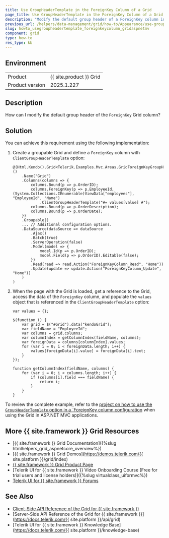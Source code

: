 ```yaml
---
title: Use GroupHeaderTemplate in the ForeignKey Column of a Grid
page_title: Use GroupHeaderTemplate in the ForeignKey Column of a Grid
description: "Modify the default group header of a ForeignKey column in a {{ site.product }} Grid."
previous_url: /helpers/data-management/grid/how-to/Appearance/use-groupheadertemplate-foreignkeycolumn, /html-helpers/data-management/grid/how-to/Appearance/use-groupheadertemplate-foreignkeycolumn
slug: howto_usegroupheadertemplate_foreignkeycolumn_gridaspnetmv
component: grid
type: how-to
res_type: kb
---
```


## Environment

<table>
 <tr>
  <td>Product</td>
  <td>{{ site.product }} Grid</td>
 </tr>
 <tr>
  <td>Product version</td>
  <td>2025.1.227</td>
 </tr>
</table>

## Description

How can I modify the default group header of the `ForeignKey` Grid column?

## Solution

You can achieve this requirement using the following implementation:

1. Create a groupable Grid and define a `ForeignKey` column with `ClientGroupHeaderTemplate` option:

    ```HtmlHelper
    @(Html.Kendo().Grid<Telerik.Examples.Mvc.Areas.GridForeignKeyGroupHeaderTemplate.Models.Order>()
        .Name("Grid")
        .Columns(columns => {
            columns.Bound(p => p.OrderID);
            columns.ForeignKey(p => p.EmployeeId, (System.Collections.IEnumerable)ViewData["employees"], "EmployeeId", "Name")
                .ClientGroupHeaderTemplate("#= values[value] #");
            columns.Bound(p => p.OrderDescription);
            columns.Bound(p => p.OrderDate);
        })
        .Groupable()
        ... // Additional configuration options.
        .DataSource(dataSource => dataSource
            .Ajax()
            .Batch(true)
            .ServerOperation(false)
            .Model(model => {
                model.Id(p => p.OrderID);
                model.Field(p => p.OrderID).Editable(false);
            })
            .Read(read => read.Action("ForeignKeyColumn_Read", "Home"))
            .Update(update => update.Action("ForeignKeyColumn_Update", "Home"))
        )
    )
    ```

1. When the page with the Grid is loaded, get a reference to the Grid, access the data of the `ForeignKey` column, and populate the `values` object that is referenced in the `ClientGroupHeaderTemplate` option:

    ```JS
    var values = {};

    $(function () {
        var grid = $("#Grid").data("kendoGrid");
        var fieldName = "EmployeeId";
        var columns = grid.columns;
        var columnIndex = getColumnIndex(fieldName, columns);
        var foreignData = columns[columnIndex].values;
        for (var i = 0; i < foreignData.length; i++) {
            values[foreignData[i].value] = foreignData[i].text;
        }
    });

    function getColumnIndex(fieldName, columns) {
        for (var i = 0; i < columns.length; i++) {
            if (columns[i].field === fieldName) {
                return i;
            }
        }
    }
    ```

To review the complete example, refer to the [project on how to use the `GroupHeaderTemplate` option in a `ForeignKey column configuration](https://github.com/telerik/ui-for-aspnet-mvc-examples/tree/master/Telerik.Examples.Mvc/Telerik.Examples.Mvc/Areas/GridForeignKeyGroupHeaderTemplate) when using the Grid in ASP.NET MVC applications.

## More {{ site.framework }} Grid Resources

* [{{ site.framework }} Grid Documentation]({%slug htmlhelpers_grid_aspnetcore_overview%})
* [{{ site.framework }} Grid Demos](https://demos.telerik.com/{{ site.platform }}/grid/index)
* [{{ site.framework }} Grid Product Page](https://www.telerik.com/aspnet-mvc/grid)
* [Telerik UI for {{ site.framework }} Video Onboarding Course (Free for trial users and license holders)]({%slug virtualclass_uiformvc%})
* [Telerik UI for {{ site.framework }} Forums](https://www.telerik.com/forums/aspnet-mvc)

## See Also

* [Client-Side API Reference of the Grid for {{ site.framework }}](https://docs.telerik.com/kendo-ui/api/javascript/ui/grid)
* [Server-Side API Reference of the Grid for {{ site.framework }}](https://docs.telerik.com/{{ site.platform }}/api/grid)
* [Telerik UI for {{ site.framework }} Knowledge Base](https://docs.telerik.com/{{ site.platform }}/knowledge-base)

